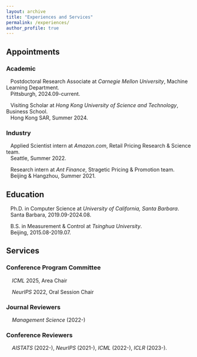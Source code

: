 ```yaml
---
layout: archive
title: "Experiences and Services"
permalink: /experiences/
author_profile: true
---
```


## Appointments
### Academic

&nbsp;&nbsp; Postdoctoral Research Associate at *Carnegie Mellon University*, Machine Learning Department. <br>
&nbsp;&nbsp; Pittsburgh, 2024.09-current. <br>

&nbsp;&nbsp; Visiting Scholar at *Hong Kong University of Science and Technology*, Business School. <br>
&nbsp;&nbsp; Hong Kong SAR, Summer 2024. <br>
### Industry

&nbsp;&nbsp; Applied Scientist intern at *Amazon.com*, Retail Pricing Research & Science team. <br>
&nbsp;&nbsp; Seattle, Summer 2022. <br>

&nbsp;&nbsp; Research intern at *Ant Finance*, Stragetic Pricing & Promotion team. <br>
&nbsp;&nbsp; Beijing & Hangzhou, Summer 2021.


## Education
&nbsp;&nbsp; Ph.D. in Computer Science at *University of California, Santa Barbara*. <br>
&nbsp;&nbsp; Santa Barbara, 2019.09-2024.08. <br>

&nbsp;&nbsp; B.S. in Measurement & Control at *Tsinghua University*. <br>
&nbsp;&nbsp; Beijing, 2015.08-2019.07. <br>

<!--
&nbsp;&nbsp;Develop next-gen algorithmic prototypes for Amazon retail pricing systems to escalate long-term revenue. Apply signal processing methods to simulate real-world demands for algorithm testing.
-->

<!-- ### &nbsp;&nbsp;  2021.07 -- 2021.10 &nbsp;&nbsp;&nbsp;&nbsp; Research intern at *AntGroup* (*Alibaba*) <br>
&nbsp;&nbsp;Develop coupon-distributing algorithms for attractions/promotions to new/sleeping/lost customers.
-->
## Services

### Conference Program Committee

&nbsp; &nbsp; *ICML* 2025, Area Chair

&nbsp; &nbsp; *NeurIPS* 2022, Oral Session Chair

### Journal Reviewers

&nbsp; &nbsp; *Management Science* (2022-)

### Conference Reviewers

&nbsp; &nbsp; *AISTATS* (2022-), *NeurIPS* (2021-), *ICML* (2022-), *ICLR* (2023-).